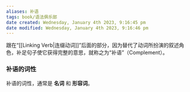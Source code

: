 ```yaml
---
aliases: 补语
tags: book/语法俱乐部 
date created: Wednesday, January 4th 2023, 9:16:45 pm
date modified: Wednesday, January 4th 2023, 9:16:46 pm
---
```


跟在“[[Linking Verb|连缀动词]]”后面的部分，因为替代了动词所扮演的叙述角色，补足句子使它获得完整的意思，就称之为“补语”（Complement）。

### 补语的词性

补语的词性，通常是 **名词** 和 **形容词**。